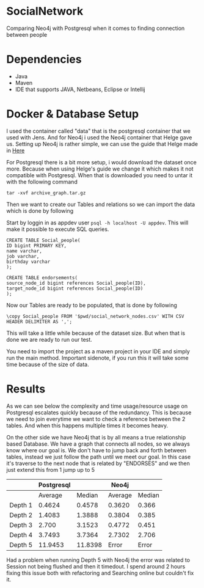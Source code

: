 # SocialNetwork
Comparing Neo4j with Postgresql when it comes to finding connection between people

# Dependencies
  * Java
  * Maven
  * IDE that supports JAVA, Netbeans, Eclipse or Intellij

# Docker & Database Setup
I used the container called "data" that is the postgresql container that we used with Jens. And for Neo4j i used the Neo4j container that Helge gave us.
Setting up Neo4j is rather simple, we can use the guide that Helge made in [Here](https://github.com/datsoftlyngby/soft2018spring-databases-teaching-material/blob/master/lecture_notes/13-More%20Neo4j.ipynb)

For Postgresql there is a bit more setup, i would download the dataset once more. Because when using Helge's guide we change it which makes it not compatible with Postgresql.
When that is downloaded you need to untar it with the following command

`tar -xvf archive_graph.tar.gz`

Then we want to create our Tables and relations so we can import the data which is done by following

Start by loggin in as appdev user `psql -h localhost -U appdev`. This will make it possible to execute SQL queries.

```
CREATE TABLE Social_people(
ID bigint PRIMARY KEY,
name varchar,
job varchar,
birthday varchar
);

CREATE TABLE endorsements(
source_node_id bigint references Social_people(ID),
target_node_id bigint references Social_people(ID)
);
```

Now our Tables are ready to be populated, that is done by following

`\copy Social_people FROM '$pwd/social_network_nodes.csv' WITH CSV HEADER DELIMITER AS ',';`

This will take a little while because of the dataset size. But when that is done we are ready to run our test.

You need to import the project as a maven project in your IDE and simply run the main method. Important sidenote, if you run this
it will take some time because of the size of data.

# Results

As we can see below the complexity and time usage/resource usage on Postgresql escalates quickly because of the redundancy.
This is because we need to join everytime we want to check a reference between the 2 tables. And when this happens multiple times it becomes heavy.

On the other side we have Neo4j that is by all means a true relationship based Database. We have a graph that connects all nodes,
so we always know where our goal is. We don't have to jump back and forth between tables, instead we just follow the path until we meet our goal.
In this case it's traverse to the next node that is related by "ENDORSES" and we then just extend this from 1 jump up to 5

|   |  Postgresql |   |  Neo4j |   |
|---|---|---|---|---|
|   |  Average |Median   |  Average |Median   |
| Depth 1  | 0.4624  | 0.4578  |0.3620   | 0.366  |
| Depth 2  |  1.4083 |  1.3888 | 0.3804  | 0.385  |
| Depth 3  |  2.700 | 3.1523  |  0.4772 |  0.451 |
| Depth 4  |  3.7493 | 3.7364  | 2.7302  | 2.706  |
| Depth 5 |  11.9453 | 11.8398  | Error  | Error  |

Had a problem when running Depth 5 with Neo4j the error was related to Session not being flushed and then it timedout.
I spend around 2 hours fixing this issue both with refactoring and Searching online but couldn't fix it.
